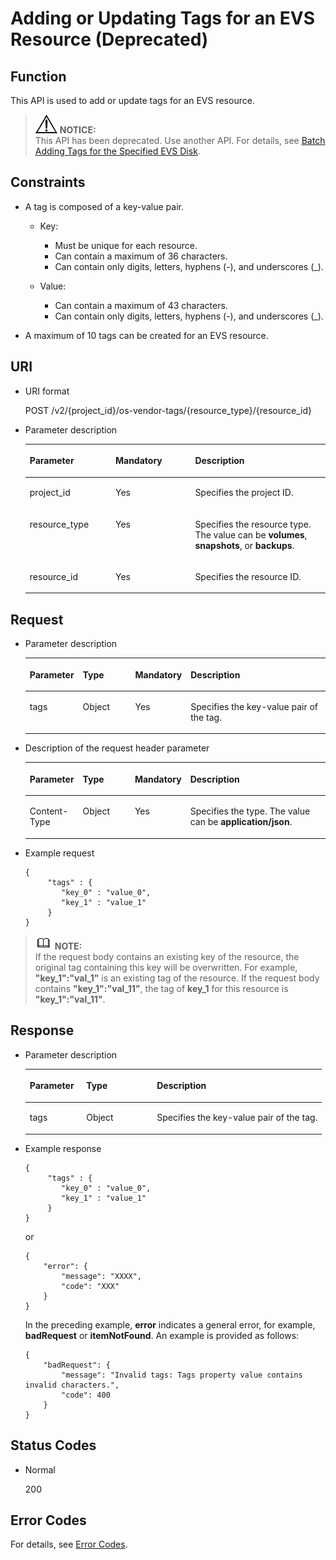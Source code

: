# Adding or Updating Tags for an EVS Resource \(Deprecated\)<a name="evs_04_2036"></a>

## Function<a name="section17386310104128"></a>

This API is used to add or update tags for an EVS resource.

>![](public_sys-resources/icon-notice.gif) **NOTICE:**   
>This API has been deprecated. Use another API. For details, see  [Batch Adding Tags for the Specified EVS Disk](batch-adding-tags-for-the-specified-evs-disk.md).  

## Constraints<a name="section58153866104128"></a>

-   A tag is composed of a key-value pair.
    -   Key:
        -   Must be unique for each resource.
        -   Can contain a maximum of 36 characters.
        -   Can contain only digits, letters, hyphens \(-\), and underscores \(\_\).

    -   Value:
        -   Can contain a maximum of 43 characters.
        -   Can contain only digits, letters, hyphens \(-\), and underscores \(\_\).



-   A maximum of 10 tags can be created for an EVS resource.

## URI<a name="section48475837104128"></a>

-   URI format

    POST /v2/\{project\_id\}/os-vendor-tags/\{resource\_type\}/\{resource\_id\}

-   Parameter description

    <a name="table28484833104128"></a>
    <table><thead align="left"><tr id="row60547305104128"><th class="cellrowborder" valign="top" width="28.57%" id="mcps1.1.4.1.1"><p id="p5384679104128"><a name="p5384679104128"></a><a name="p5384679104128"></a>Parameter</p>
    </th>
    <th class="cellrowborder" valign="top" width="26.529999999999998%" id="mcps1.1.4.1.2"><p id="p33505894104128"><a name="p33505894104128"></a><a name="p33505894104128"></a>Mandatory</p>
    </th>
    <th class="cellrowborder" valign="top" width="44.9%" id="mcps1.1.4.1.3"><p id="p29622926104128"><a name="p29622926104128"></a><a name="p29622926104128"></a>Description</p>
    </th>
    </tr>
    </thead>
    <tbody><tr id="row50646790104128"><td class="cellrowborder" valign="top" width="28.57%" headers="mcps1.1.4.1.1 "><p id="p8749302104128"><a name="p8749302104128"></a><a name="p8749302104128"></a>project_id</p>
    </td>
    <td class="cellrowborder" valign="top" width="26.529999999999998%" headers="mcps1.1.4.1.2 "><p id="p37604871104128"><a name="p37604871104128"></a><a name="p37604871104128"></a>Yes</p>
    </td>
    <td class="cellrowborder" valign="top" width="44.9%" headers="mcps1.1.4.1.3 "><p id="p26095712104128"><a name="p26095712104128"></a><a name="p26095712104128"></a>Specifies the project ID.</p>
    </td>
    </tr>
    <tr id="row40869685152038"><td class="cellrowborder" valign="top" width="28.57%" headers="mcps1.1.4.1.1 "><p id="p33171521152058"><a name="p33171521152058"></a><a name="p33171521152058"></a>resource_type</p>
    </td>
    <td class="cellrowborder" valign="top" width="26.529999999999998%" headers="mcps1.1.4.1.2 "><p id="p2538652152058"><a name="p2538652152058"></a><a name="p2538652152058"></a>Yes</p>
    </td>
    <td class="cellrowborder" valign="top" width="44.9%" headers="mcps1.1.4.1.3 "><p id="p42707547152038"><a name="p42707547152038"></a><a name="p42707547152038"></a>Specifies the resource type. The value can be <strong id="b842352706193556"><a name="b842352706193556"></a><a name="b842352706193556"></a>volumes</strong>, <strong id="b84235270619367"><a name="b84235270619367"></a><a name="b84235270619367"></a>snapshots</strong>, or <strong id="b842352706193615"><a name="b842352706193615"></a><a name="b842352706193615"></a>backups</strong>.</p>
    </td>
    </tr>
    <tr id="row255647152042"><td class="cellrowborder" valign="top" width="28.57%" headers="mcps1.1.4.1.1 "><p id="p38738380152058"><a name="p38738380152058"></a><a name="p38738380152058"></a>resource_id</p>
    </td>
    <td class="cellrowborder" valign="top" width="26.529999999999998%" headers="mcps1.1.4.1.2 "><p id="p50801043152058"><a name="p50801043152058"></a><a name="p50801043152058"></a>Yes</p>
    </td>
    <td class="cellrowborder" valign="top" width="44.9%" headers="mcps1.1.4.1.3 "><p id="p33198438152042"><a name="p33198438152042"></a><a name="p33198438152042"></a>Specifies the resource ID.</p>
    </td>
    </tr>
    </tbody>
    </table>


## Request<a name="section33377962104128"></a>

-   Parameter description

    <a name="table16590896104128"></a>
    <table><thead align="left"><tr id="row60389002104128"><th class="cellrowborder" valign="top" width="17.169999999999998%" id="mcps1.1.5.1.1"><p id="p1625381416113"><a name="p1625381416113"></a><a name="p1625381416113"></a>Parameter</p>
    </th>
    <th class="cellrowborder" valign="top" width="17.59%" id="mcps1.1.5.1.2"><p id="p1513999104128"><a name="p1513999104128"></a><a name="p1513999104128"></a>Type</p>
    </th>
    <th class="cellrowborder" valign="top" width="18.279999999999998%" id="mcps1.1.5.1.3"><p id="p55525100104128"><a name="p55525100104128"></a><a name="p55525100104128"></a>Mandatory</p>
    </th>
    <th class="cellrowborder" valign="top" width="46.96%" id="mcps1.1.5.1.4"><p id="p1239270104128"><a name="p1239270104128"></a><a name="p1239270104128"></a>Description</p>
    </th>
    </tr>
    </thead>
    <tbody><tr id="row33272036104128"><td class="cellrowborder" valign="top" width="17.169999999999998%" headers="mcps1.1.5.1.1 "><p id="p37459679152411"><a name="p37459679152411"></a><a name="p37459679152411"></a>tags</p>
    </td>
    <td class="cellrowborder" valign="top" width="17.59%" headers="mcps1.1.5.1.2 "><p id="p59805966104128"><a name="p59805966104128"></a><a name="p59805966104128"></a>Object</p>
    </td>
    <td class="cellrowborder" valign="top" width="18.279999999999998%" headers="mcps1.1.5.1.3 "><p id="p12445066104128"><a name="p12445066104128"></a><a name="p12445066104128"></a>Yes</p>
    </td>
    <td class="cellrowborder" valign="top" width="46.96%" headers="mcps1.1.5.1.4 "><p id="p1417386104128"><a name="p1417386104128"></a><a name="p1417386104128"></a>Specifies the key-value pair of the tag.</p>
    </td>
    </tr>
    </tbody>
    </table>

-   Description of the request header parameter

    <a name="table2028154215261"></a>
    <table><thead align="left"><tr id="row5873922415261"><th class="cellrowborder" valign="top" width="17.23%" id="mcps1.1.5.1.1"><p id="p1076316158116"><a name="p1076316158116"></a><a name="p1076316158116"></a>Parameter</p>
    </th>
    <th class="cellrowborder" valign="top" width="17.49%" id="mcps1.1.5.1.2"><p id="p1398844406"><a name="p1398844406"></a><a name="p1398844406"></a>Type</p>
    </th>
    <th class="cellrowborder" valign="top" width="18.240000000000002%" id="mcps1.1.5.1.3"><p id="p69908410015"><a name="p69908410015"></a><a name="p69908410015"></a>Mandatory</p>
    </th>
    <th class="cellrowborder" valign="top" width="47.04%" id="mcps1.1.5.1.4"><p id="p1727312315261"><a name="p1727312315261"></a><a name="p1727312315261"></a>Description</p>
    </th>
    </tr>
    </thead>
    <tbody><tr id="row5694570715261"><td class="cellrowborder" valign="top" width="17.23%" headers="mcps1.1.5.1.1 "><p id="p4919953115261"><a name="p4919953115261"></a><a name="p4919953115261"></a>Content-Type</p>
    </td>
    <td class="cellrowborder" valign="top" width="17.49%" headers="mcps1.1.5.1.2 "><p id="p209931941909"><a name="p209931941909"></a><a name="p209931941909"></a>Object</p>
    </td>
    <td class="cellrowborder" valign="top" width="18.240000000000002%" headers="mcps1.1.5.1.3 "><p id="p399418412010"><a name="p399418412010"></a><a name="p399418412010"></a>Yes</p>
    </td>
    <td class="cellrowborder" valign="top" width="47.04%" headers="mcps1.1.5.1.4 "><p id="p2823169515261"><a name="p2823169515261"></a><a name="p2823169515261"></a>Specifies the type. The value can be <strong id="b842352706194129"><a name="b842352706194129"></a><a name="b842352706194129"></a>application/json</strong>.</p>
    </td>
    </tr>
    </tbody>
    </table>


-   Example request

    ```
    {  
         "tags" : { 
            "key_0" : "value_0", 
            "key_1" : "value_1"  
         } 
    }
    ```


>![](public_sys-resources/icon-note.gif) **NOTE:**   
>If the request body contains an existing key of the resource, the original tag containing this key will be overwritten. For example,  **"key\_1":"val\_1"**  is an existing tag of the resource. If the request body contains  **"key\_1":"val\_11"**, the tag of  **key\_1**  for this resource is  **"key\_1":"val\_11"**.  

## Response<a name="section26860493104128"></a>

-   Parameter description

    <a name="table37832011153258"></a>
    <table><thead align="left"><tr id="row17828636153258"><th class="cellrowborder" valign="top" width="19.05%" id="mcps1.1.4.1.1"><p id="p34833401153258"><a name="p34833401153258"></a><a name="p34833401153258"></a>Parameter</p>
    </th>
    <th class="cellrowborder" valign="top" width="23.810000000000002%" id="mcps1.1.4.1.2"><p id="p2933214153258"><a name="p2933214153258"></a><a name="p2933214153258"></a>Type</p>
    </th>
    <th class="cellrowborder" valign="top" width="57.14%" id="mcps1.1.4.1.3"><p id="p51686370153258"><a name="p51686370153258"></a><a name="p51686370153258"></a>Description</p>
    </th>
    </tr>
    </thead>
    <tbody><tr id="row25846481153258"><td class="cellrowborder" valign="top" width="19.05%" headers="mcps1.1.4.1.1 "><p id="p13190249153258"><a name="p13190249153258"></a><a name="p13190249153258"></a>tags</p>
    </td>
    <td class="cellrowborder" valign="top" width="23.810000000000002%" headers="mcps1.1.4.1.2 "><p id="p61777233153258"><a name="p61777233153258"></a><a name="p61777233153258"></a>Object</p>
    </td>
    <td class="cellrowborder" valign="top" width="57.14%" headers="mcps1.1.4.1.3 "><p id="p49997362153258"><a name="p49997362153258"></a><a name="p49997362153258"></a>Specifies the key-value pair of the tag.</p>
    </td>
    </tr>
    </tbody>
    </table>


-   Example response

    ```
    {  
         "tags" : { 
            "key_0" : "value_0", 
            "key_1" : "value_1"  
         } 
    }
    ```

    or

    ```
    {
        "error": {
            "message": "XXXX", 
            "code": "XXX"
        }
    }
    ```

    In the preceding example,  **error**  indicates a general error, for example,  **badRequest**  or  **itemNotFound**. An example is provided as follows:

    ```
    {
        "badRequest": {
            "message": "Invalid tags: Tags property value contains invalid characters.", 
            "code": 400
        }
    }
    ```


## Status Codes<a name="section46084594151835"></a>

-   Normal

    200


## Error Codes<a name="section431317151242"></a>

For details, see  [Error Codes](error-codes.md).

